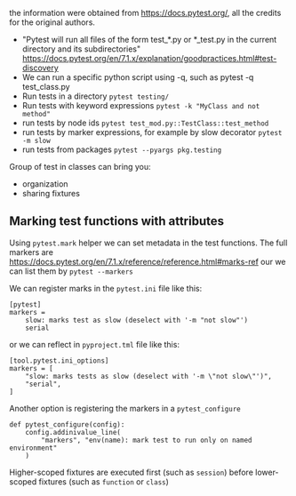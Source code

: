 the information were obtained from https://docs.pytest.org/, all the credits for the original
authors. 

+ "Pytest will run all files of the form test_*.py or *_test.py in the current directory and its subdirectories" https://docs.pytest.org/en/7.1.x/explanation/goodpractices.html#test-discovery
+ We can run a specific python script using -q, such as pytest -q test_class.py
+ Run tests in a directory `pytest testing/`
+ Run tests with keyword expressions `pytest -k "MyClass and not method"`
+ run tests by node ids `pytest test_mod.py::TestClass::test_method`
+ run tests by marker expressions, for example by slow decorator `pytest -m slow`
+ run tests from packages `pytest --pyargs pkg.testing`

Group of test in classes can bring you:
+ organization
+ sharing fixtures

## Marking test functions with attributes

Using `pytest.mark` helper we can set metadata in the test functions. The full markers are
https://docs.pytest.org/en/7.1.x/reference/reference.html#marks-ref our we can list them by `pytest --markers`

We can register marks in the `pytest.ini` file like this:

```
[pytest]
markers = 
	slow: marks test as slow (deselect with '-m "not slow"')
	serial
```
or we can reflect in `pyproject.tml` file like this:
```
[tool.pytest.ini_options]
markers = [
    "slow: marks tests as slow (deselect with '-m \"not slow\"')",
    "serial",
]
```
Another option is registering the markers in a `pytest_configure`
```
def pytest_configure(config):
    config.addinivalue_line(
        "markers", "env(name): mark test to run only on named environment"
    )
```

Higher-scoped fixtures are executed first (such as `session`) before lower-scoped 
fixtures (such as `function` or `class`)


